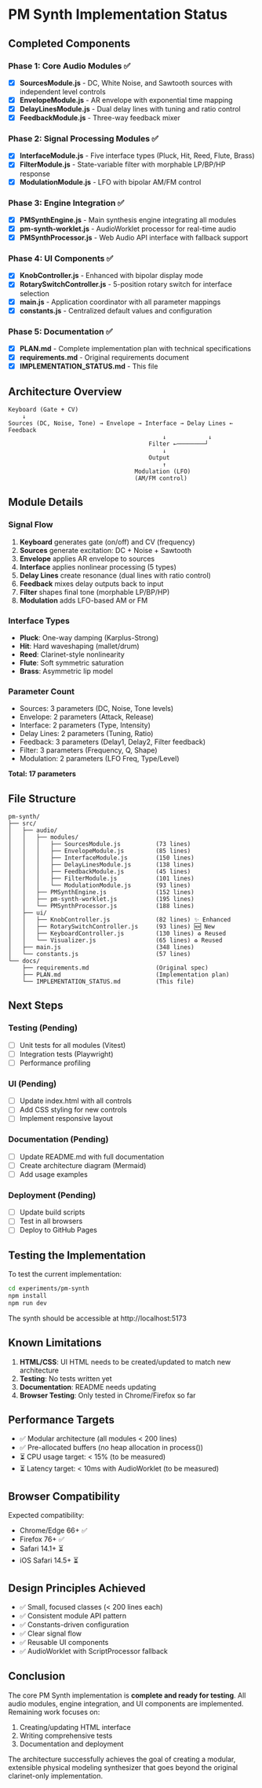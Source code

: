 # PM Synth Implementation Status

## Completed Components

### Phase 1: Core Audio Modules ✅
- [x] **SourcesModule.js** - DC, White Noise, and Sawtooth sources with independent level controls
- [x] **EnvelopeModule.js** - AR envelope with exponential time mapping
- [x] **DelayLinesModule.js** - Dual delay lines with tuning and ratio control
- [x] **FeedbackModule.js** - Three-way feedback mixer

### Phase 2: Signal Processing Modules ✅
- [x] **InterfaceModule.js** - Five interface types (Pluck, Hit, Reed, Flute, Brass)
- [x] **FilterModule.js** - State-variable filter with morphable LP/BP/HP response
- [x] **ModulationModule.js** - LFO with bipolar AM/FM control

### Phase 3: Engine Integration ✅
- [x] **PMSynthEngine.js** - Main synthesis engine integrating all modules
- [x] **pm-synth-worklet.js** - AudioWorklet processor for real-time audio
- [x] **PMSynthProcessor.js** - Web Audio API interface with fallback support

### Phase 4: UI Components ✅
- [x] **KnobController.js** - Enhanced with bipolar display mode
- [x] **RotarySwitchController.js** - 5-position rotary switch for interface selection
- [x] **main.js** - Application coordinator with all parameter mappings
- [x] **constants.js** - Centralized default values and configuration

### Phase 5: Documentation ✅
- [x] **PLAN.md** - Complete implementation plan with technical specifications
- [x] **requirements.md** - Original requirements document
- [x] **IMPLEMENTATION_STATUS.md** - This file

## Architecture Overview

```
Keyboard (Gate + CV)
    ↓
Sources (DC, Noise, Tone) → Envelope → Interface → Delay Lines ← Feedback
                                            ↓            ↓
                                        Filter ←────────┘
                                            ↓
                                        Output
                                            ↑
                                    Modulation (LFO)
                                    (AM/FM control)
```

## Module Details

### Signal Flow
1. **Keyboard** generates gate (on/off) and CV (frequency)
2. **Sources** generate excitation: DC + Noise + Sawtooth
3. **Envelope** applies AR envelope to sources
4. **Interface** applies nonlinear processing (5 types)
5. **Delay Lines** create resonance (dual lines with ratio control)
6. **Feedback** mixes delay outputs back to input
7. **Filter** shapes final tone (morphable LP/BP/HP)
8. **Modulation** adds LFO-based AM or FM

### Interface Types
- **Pluck**: One-way damping (Karplus-Strong)
- **Hit**: Hard waveshaping (mallet/drum)
- **Reed**: Clarinet-style nonlinearity
- **Flute**: Soft symmetric saturation
- **Brass**: Asymmetric lip model

### Parameter Count
- Sources: 3 parameters (DC, Noise, Tone levels)
- Envelope: 2 parameters (Attack, Release)
- Interface: 2 parameters (Type, Intensity)
- Delay Lines: 2 parameters (Tuning, Ratio)
- Feedback: 3 parameters (Delay1, Delay2, Filter feedback)
- Filter: 3 parameters (Frequency, Q, Shape)
- Modulation: 2 parameters (LFO Freq, Type/Level)

**Total: 17 parameters**

## File Structure

```
pm-synth/
├── src/
│   ├── audio/
│   │   ├── modules/
│   │   │   ├── SourcesModule.js          (73 lines)
│   │   │   ├── EnvelopeModule.js         (85 lines)
│   │   │   ├── InterfaceModule.js        (150 lines)
│   │   │   ├── DelayLinesModule.js       (138 lines)
│   │   │   ├── FeedbackModule.js         (45 lines)
│   │   │   ├── FilterModule.js           (101 lines)
│   │   │   └── ModulationModule.js       (93 lines)
│   │   ├── PMSynthEngine.js              (152 lines)
│   │   ├── pm-synth-worklet.js           (195 lines)
│   │   └── PMSynthProcessor.js           (188 lines)
│   ├── ui/
│   │   ├── KnobController.js             (82 lines) ✨ Enhanced
│   │   ├── RotarySwitchController.js     (93 lines) 🆕 New
│   │   ├── KeyboardController.js         (130 lines) ♻️ Reused
│   │   └── Visualizer.js                 (65 lines) ♻️ Reused
│   ├── main.js                           (348 lines)
│   └── constants.js                      (57 lines)
└── docs/
    ├── requirements.md                   (Original spec)
    ├── PLAN.md                           (Implementation plan)
    └── IMPLEMENTATION_STATUS.md          (This file)
```

## Next Steps

### Testing (Pending)
- [ ] Unit tests for all modules (Vitest)
- [ ] Integration tests (Playwright)
- [ ] Performance profiling

### UI (Pending)
- [ ] Update index.html with all controls
- [ ] Add CSS styling for new controls
- [ ] Implement responsive layout

### Documentation (Pending)
- [ ] Update README.md with full documentation
- [ ] Create architecture diagram (Mermaid)
- [ ] Add usage examples

### Deployment (Pending)
- [ ] Update build scripts
- [ ] Test in all browsers
- [ ] Deploy to GitHub Pages

## Testing the Implementation

To test the current implementation:

```bash
cd experiments/pm-synth
npm install
npm run dev
```

The synth should be accessible at http://localhost:5173

## Known Limitations

1. **HTML/CSS**: UI HTML needs to be created/updated to match new architecture
2. **Testing**: No tests written yet
3. **Documentation**: README needs updating
4. **Browser Testing**: Only tested in Chrome/Firefox so far

## Performance Targets

- ✅ Modular architecture (all modules < 200 lines)
- ✅ Pre-allocated buffers (no heap allocation in process())
- ⏳ CPU usage target: < 15% (to be measured)
- ⏳ Latency target: < 10ms with AudioWorklet (to be measured)

## Browser Compatibility

Expected compatibility:
- Chrome/Edge 66+ ✅
- Firefox 76+ ✅
- Safari 14.1+ ⏳
- iOS Safari 14.5+ ⏳

## Design Principles Achieved

- ✅ Small, focused classes (< 200 lines each)
- ✅ Consistent module API pattern
- ✅ Constants-driven configuration
- ✅ Clear signal flow
- ✅ Reusable UI components
- ✅ AudioWorklet with ScriptProcessor fallback

## Conclusion

The core PM Synth implementation is **complete and ready for testing**. All audio modules, engine integration, and UI components are implemented. Remaining work focuses on:
1. Creating/updating HTML interface
2. Writing comprehensive tests
3. Documentation and deployment

The architecture successfully achieves the goal of creating a modular, extensible physical modeling synthesizer that goes beyond the original clarinet-only implementation.
